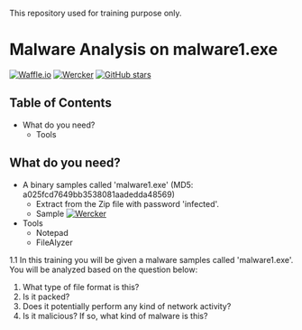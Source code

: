This repository used for training purpose only.

# Malware Analysis on malware1.exe
[![Waffle.io](https://img.shields.io/waffle/label/evancohen/smart-mirror/in%20progress.svg?maxAge=2592000)]()
[![Wercker](https://img.shields.io/wercker/ci/wercker/docs.svg?maxAge=2592000)]()
[![GitHub stars](https://img.shields.io/github/stars/badges/shields.svg?style=social&label=Star&maxAge=100)]()

## Table of Contents
- What do you need?
  - Tools

## What do you need?
- A binary samples called 'malware1.exe' (MD5: a025fcd7649bb3538081aadedda48569)
  - Extract from the Zip file with password 'infected'.
  - Sample [![Wercker](https://img.shields.io/badge/Download-Here-brightgreen.svg)](https://github.com/alternat0r/training-malware1/raw/master/malware1.zip)
- Tools
  - Notepad
  - FileAlyzer

1.1 In this training you will be given a malware samples called 'malware1.exe'. You will be analyzed based on the question below:
  1. What type of file format is this?
  2. Is it packed?
  3. Does it potentially perform any kind of network activity?
  4. Is it malicious? If so, what kind of malware is this?



